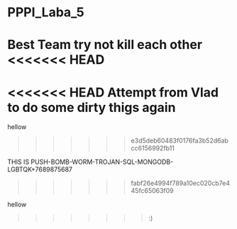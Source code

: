 # PPPI_Laba_5
Best Team try not kill each other
<<<<<<< HEAD
=======
<<<<<<< HEAD
Attempt from Vlad to do some dirty thigs again
=======

hellow 
>>>>>>> e3d5deb60483f0176fa3b52d6abcc6156992fb11

THIS IS PUSH-BOMB-WORM-TROJAN-SQL-MONGODB-LGBTQK+7689875687

>>>>>>> fabf26e4994f789a10ec020cb7e445fc65063f09




hellow 
>>>>>>>>:)